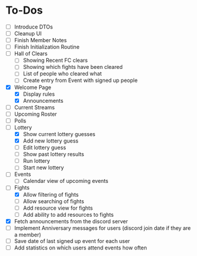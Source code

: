 ﻿# To-Dos

- [ ] Introduce DTOs
- [ ] Cleanup UI
- [ ] Finish Member Notes
- [ ] Finish Initialization Routine
- [ ] Hall of Clears
    - [ ] Showing Recent FC clears
    - [ ] Showing which fights have been cleared
    - [ ] List of people who cleared what
    - [ ] Create entry from Event with signed up people
- [x] Welcome Page
    - [x] Display rules
    - [x] Announcements
- [ ] Current Streams
- [ ] Upcoming Roster
- [ ] Polls
- [ ] Lottery
    - [x] Show current lottery guesses
    - [x] Add new lottery guess
    - [ ] Edit lottery guess
    - [ ] Show past lottery results
    - [ ] Run lottery
    - [ ] Start new lottery
- [ ] Events
    - [ ] Calendar view of upcoming events
- [ ] Fights
    - [x] Allow filtering of fights
    - [ ] Allow searching of fights
    - [ ] Add resource view for fights
    - [ ] Add ability to add resources to fights
- [x] Fetch announcements from the discord server
- [ ] Implement Anniversary messages for users (discord join date if they are a member)
- [ ] Save date of last signed up event for each user
- [ ] Add statistics on which users attend events how often